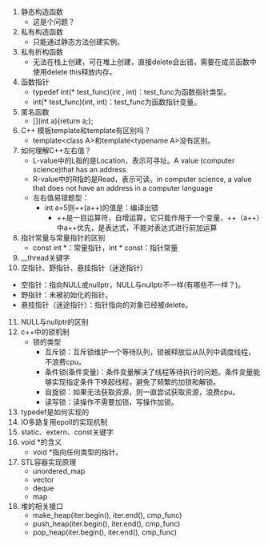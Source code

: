1. 静态构造函数
   - 这是个问题？
2. 私有构造函数
   - 只能通过静态方法创建实例。
3. 私有析构函数
   - 无法在栈上创建，可在堆上创建，直接delete会出错，需要在成员函数中使用delete this释放内存。
4. 函数指针
   - typedef int(* test_func)(int , int)：test_func为函数指针类型。
   - int(* test_func)(int, int)：test_func为函数指针变量。
5. 匿名函数
   - [\](int a\){return a;};
6. C++ 模板template和template有区别吗？
   - template\<class A\>和template\<typename A\>没有区别。
7. 如何理解C++左右值？
   - L-value中的L指的是Location，表示可寻址。A value (computer science)that has an address.
   - R-value中的R指的是Read，表示可读。in computer science, a value that does not have an address in a computer language
   - 左右值易错题型：
     - int a=5则++(a++)的值是：编译出错
       - ++是一目运算符，自增运算，它只能作用于一个变量，++（a++）中a++优先，是表达式，不能对表达式进行前加运算
8. 指针常量与常量指针的区别
   - const int *：常量指针，int * const：指针常量
9. __thread关键字
10. 空指针、野指针、悬挂指针（迷途指针）
   - 空指针：指向NULL或nullptr，NULL与nullptr不一样(有哪些不一样？)。
   - 野指针：未被初始化的指针。
   - 悬挂指针（迷途指针）：指针指向的对象已经被delete。
11. NULL与nullptr的区别
12. c++中的锁机制
    - 锁的类型
      - 互斥锁：互斥锁维护一个等待队列，锁被释放后从队列中调度线程，不浪费cpu。
      - 条件锁(条件变量)：条件变量解决了线程等待执行的问题。条件变量能够实现指定条件下唤起线程，避免了频繁的加锁和解锁。
      - 自旋锁：如果无法获取资源，则一直尝试获取资源，浪费cpu。
      - 读写锁：读操作不需要加锁，写操作加锁。
13. typedef是如何实现的
14. IO多路复用epoll的实现机制
15. static、extern、const关键字
16. void *的含义
    - void *指向任何类型的指针。
17. STL容器实现原理
    - unordered_map
    - vector
    - deque
    - map
18. 堆的相关接口
    - make_heap(iter.begin(), iter.end(), cmp_func)
    - push_heap(iter.begin(), iter.end(), cmp_func)
    - pop_heap(iter.begin(), iter.end(), cmp_func)